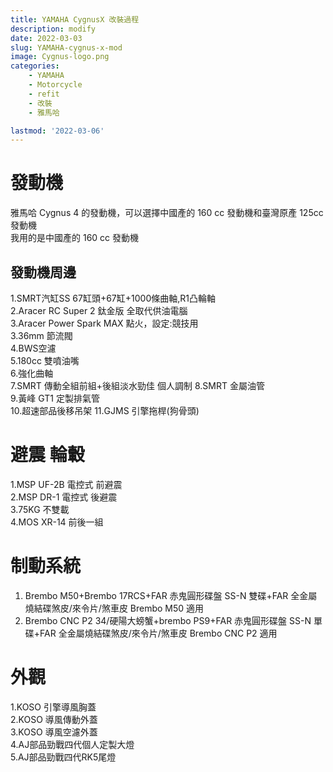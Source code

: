 ```yaml
---
title: YAMAHA CygnusX 改裝過程
description: modify
date: 2022-03-03
slug: YAMAHA-cygnus-x-mod
image: Cygnus-logo.png
categories:
    - YAMAHA
    - Motorcycle
    - refit
    - 改裝
    - 雅馬哈

lastmod: '2022-03-06'
---
```


# 發動機
雅馬哈 Cygnus 4 的發動機，可以選擇中國產的 160 cc 發動機和臺灣原產 125cc 發動機  
我用的是中國產的 160 cc 發動機  

## 發動機周邊  
1.SMRT汽缸SS 67缸頭+67缸+1000條曲軸,R1凸輪軸  
2.Aracer RC Super 2 鈦金版 全取代供油電腦  
3.Aracer Power Spark MAX 點火，設定:競技用  
3.36mm 節流閥  
4.BWS空濾  
5.180cc 雙噴油嘴  
6.強化曲軸  
7.SMRT 傳動全組前組+後組淡水勁佳 個人調制
8.SMRT 金屬油管  
9.黃峰 GT1 定製排氣管  
10.超速部品後移吊架
11.GJMS 引擎拖桿(狗骨頭)

# 避震 輪轂
1.MSP UF-2B 電控式 前避震  
2.MSP DR-1 電控式 後避震  
3.75KG 不雙載  
4.MOS XR-14 前後一組  

# 制動系統
1. Brembo M50+Brembo 17RCS+FAR 赤鬼圓形碟盤 SS-N 雙碟+FAR 全金屬燒結碟煞皮/來令片/煞車皮 Brembo M50 適用  
2. Brembo CNC P2 34/硬陽大螃蟹+brembo PS9+FAR 赤鬼圓形碟盤 SS-N 單碟+FAR 全金屬燒結碟煞皮/來令片/煞車皮 Brembo CNC P2 適用  

# 外觀
1.KOSO 引擎導風胸蓋  
2.KOSO 導風傳動外蓋  
3.KOSO 導風空濾外蓋  
4.AJ部品勁戰四代個人定製大燈  
5.AJ部品勁戰四代RK5尾燈  


